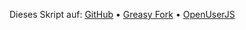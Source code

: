 Dieses Skript auf: [GitHub](https://github.com/t-fr/userscripts/tree/master/View%20YouTube%20tags) • [Greasy Fork](https://greasyfork.org/scripts/1196-view-youtube-tags) • [OpenUserJS](https://openuserjs.org/scripts/tfr/View_YouTube_tags)